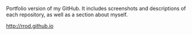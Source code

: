 Portfolio version of my GitHub.  It includes screenshots and descriptions of each repository, as well as a section about myself.

http://rrod.github.io